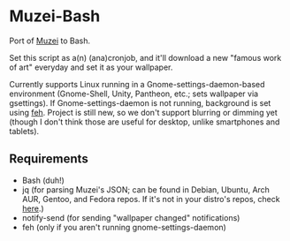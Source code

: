 Muzei-Bash
==========

Port of [Muzei](https://github.com/romannurik/muzei/) to Bash.

Set this script as a(n) (ana)cronjob, and it'll download a new "famous work of art" everyday and set it as your wallpaper.

Currently supports Linux running in a Gnome-settings-daemon-based environment (Gnome-Shell, Unity, Pantheon, etc.; sets wallpaper via gsettings).  If Gnome-settings-daemon is not running, background is set using [feh](http://feh.finalrewind.org/).  Project is still new, so we don't support blurring or dimming yet (though I don't think those are useful for desktop, unlike smartphones and tablets).

Requirements
------------

* Bash (duh!)
* jq (for parsing Muzei's JSON; can be found in Debian, Ubuntu, Arch AUR, Gentoo, and Fedora repos.  If it's not in your distro's repos, check [here](http://stedolan.github.io/jq/download/).)
* notify-send (for sending "wallpaper changed" notifications)
* feh (only if you aren't running gnome-settings-daemon)
